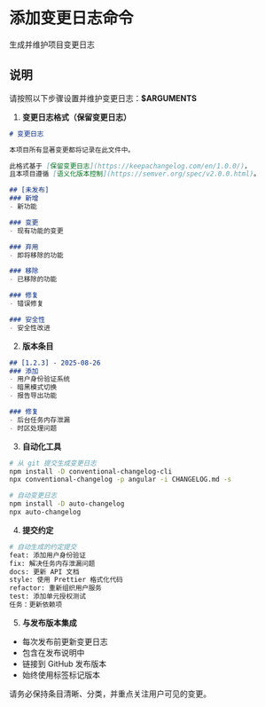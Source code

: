 # 添加变更日志命令

生成并维护项目变更日志

## 说明

请按照以下步骤设置并维护变更日志：**$ARGUMENTS**

1. **变更日志格式（保留变更日志）**
```markdown
# 变更日志

本项目所有显著变更都将记录在此文件中。

此格式基于 [保留变更日志](https://keepachangelog.com/en/1.0.0/)，
且本项目遵循 [语义化版本控制](https://semver.org/spec/v2.0.0.html)。

## [未发布]
### 新增
- 新功能

### 变更
- 现有功能的变更

### 弃用
- 即将移除的功能

### 移除
- 已移除的功能

### 修复
- 错误修复

### 安全性
- 安全性改进
```

2. **版本条目**
```markdown
## [1.2.3] - 2025-08-26
### 添加
- 用户身份验证系统
- 暗黑模式切换
- 报告导出功能

### 修复
- 后台任务内存泄漏
- 时区处理问题
```

3. **自动化工具**
```bash
# 从 git 提交生成变更日志
npm install -D conventional-changelog-cli
npx conventional-changelog -p angular -i CHANGELOG.md -s

# 自动变更日志
npm install -D auto-changelog
npx auto-changelog
```

4. **提交约定**
```bash
# 自动生成的约定提交
feat: 添加用户身份验证
fix: 解决任务内存泄漏问题
docs: 更新 API 文档
style: 使用 Prettier 格式化代码
refactor: 重新组织用户服务
test: 添加单元授权测试
任务：更新依赖项
```

5. **与发布版本集成**
  - 每次发布前更新变更日志
  - 包含在发布说明中
  - 链接到 GitHub 发布版本
  - 始终使用标签标记版本

请务必保持条目清晰、分类，并重点关注用户可见的变更。
